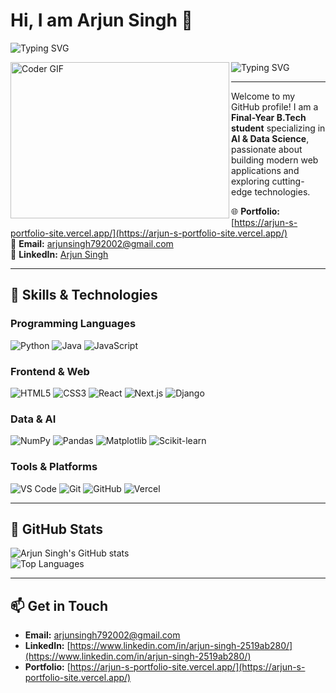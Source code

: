 # Hi, I am Arjun Singh 👋

<!-- Typing Animation 1: Intro -->
![Typing SVG](https://readme-typing-svg.herokuapp.com/?lines=Hi+I'm+Arjun;AI+%26+DS+Enthusiast;Full-Stack+Developer&center=true&width=500&height=50)

<!-- Developer GIF -->
<img align="left" alt="Coder GIF" height=250 width=350 src="https://raw.githubusercontent.com/rudrabarad/Gifs/master/gifs/coder.gif" />

<!-- Typing Animation 2: Skills/Tech Stack -->
![Typing SVG](https://readme-typing-svg.herokuapp.com/?lines=Python+%7C+Java+%7C+JavaScript;React+%7C+Next.js+%7C+Django;AI+%26+DS+Enthusiast&center=true&width=500&height=50)

---

Welcome to my GitHub profile! I am a **Final-Year B.Tech student** specializing in **AI & Data Science**, passionate about building modern web applications and exploring cutting-edge technologies.  

🌐 **Portfolio:** [https://arjun-s-portfolio-site.vercel.app/](https://arjun-s-portfolio-site.vercel.app/)  
📧 **Email:** arjunsingh792002@gmail.com  
💼 **LinkedIn:** [Arjun Singh](https://www.linkedin.com/in/arjun-singh-2519ab280/)  

---

## 🚀 Skills & Technologies

### Programming Languages
![Python](https://img.shields.io/badge/-Python-333333?style=for-the-badge&logo=python) 
![Java](https://img.shields.io/badge/-Java-333333?style=for-the-badge&logo=java) 
![JavaScript](https://img.shields.io/badge/-JavaScript-333333?style=for-the-badge&logo=javascript) 

### Frontend & Web
![HTML5](https://img.shields.io/badge/-HTML5-333333?style=for-the-badge&logo=html5) 
![CSS3](https://img.shields.io/badge/-CSS3-333333?style=for-the-badge&logo=css3) 
![React](https://img.shields.io/badge/-React-333333?style=for-the-badge&logo=react) 
![Next.js](https://img.shields.io/badge/-Next.js-333333?style=for-the-badge&logo=next.js) 
![Django](https://img.shields.io/badge/-Django-333333?style=for-the-badge&logo=django) 

### Data & AI
![NumPy](https://img.shields.io/badge/-NumPy-333333?style=for-the-badge&logo=NumPy) 
![Pandas](https://img.shields.io/badge/-Pandas-333333?style=for-the-badge&logo=pandas) 
![Matplotlib](https://img.shields.io/badge/-Matplotlib-333333?style=for-the-badge) 
![Scikit-learn](https://img.shields.io/badge/-Scikit--learn-333333?style=for-the-badge&logo=scikitlearn) 

### Tools & Platforms
![VS Code](https://img.shields.io/badge/-VS%20Code-333333?style=for-the-badge&logo=visual-studio-code) 
![Git](https://img.shields.io/badge/-Git-333333?style=for-the-badge&logo=git) 
![GitHub](https://img.shields.io/badge/-GitHub-333333?style=for-the-badge&logo=github) 
![Vercel](https://img.shields.io/badge/-Vercel-333333?style=for-the-badge&logo=vercel) 

---

## 🌟 GitHub Stats

![Arjun Singh's GitHub stats](https://github-readme-stats.vercel.app/api?username=Arjunsingh-7&show_icons=true&theme=radical)  
![Top Languages](https://github-readme-stats.vercel.app/api/top-langs/?username=Arjunsingh-7&layout=compact&theme=radical)  

---

## 📫 Get in Touch

- **Email:** arjunsingh792002@gmail.com  
- **LinkedIn:** [https://www.linkedin.com/in/arjun-singh-2519ab280/](https://www.linkedin.com/in/arjun-singh-2519ab280/)  
- **Portfolio:** [https://arjun-s-portfolio-site.vercel.app/](https://arjun-s-portfolio-site.vercel.app/)
